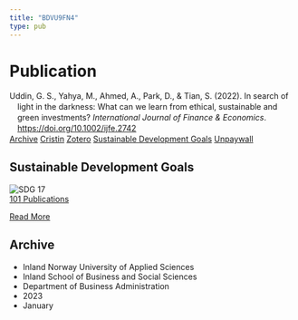 ```yaml
---
title: "BDVU9FN4"
type: pub
---
```

<h1>Publication</h1>
<article id="csl-bib-container-BDVU9FN4" class="csl-bib-container">
  <div class="csl-bib-body" style="line-height: 1.35; padding-left: 1em; text-indent:-1em;">
  <div class="csl-entry">Uddin, G. S., Yahya, M., Ahmed, A., Park, D., &amp; Tian, S. (2022). In search of light in the darkness: What can we learn from ethical, sustainable and green investments? <i>International Journal of Finance &amp; Economics</i>. <a href="https://doi.org/10.1002/ijfe.2742">https://doi.org/10.1002/ijfe.2742</a></div>
</div>
  <div class="csl-bib-buttons">
    <a href="#taxonomy-article-BDVU9FN4" class="csl-bib-button">Archive</a>
    <a href alt="Cristin URL" class="csl-bib-button">Cristin</a>
    <a href alt="Zotero URL" class="csl-bib-button">Zotero</a>
    <a href="#sdg-article-BDVU9FN4" class="csl-bib-button">Sustainable Development Goals</a>
    <a href="https://onlinelibrary.wiley.com/doi/pdfdirect/10.1002/ijfe.2742" class="csl-bib-button">Unpaywall</a>
  </div>
  <div id="csl-bib-meta-container-BDVU9FN4"></div>
</article>
<div id="csl-bib-meta-BDVU9FN4" class="csl-bib-meta">
  <article id="sdg-article-BDVU9FN4" class="sdg-article">
    <h1>Sustainable Development Goals</h1>
    <div class="sdg-container"><div id="sdg17" class="sdg">
<img src="{{< params subfolder >}}images/sdg/sdg17_en.png" class="image" alt="SDG 17">
<div class="sdg-overlay">
<a href="{{< params subfolder >}}en/archive/?sdg=17#archive" class="sdg-publication-count"><span>101</span> Publications</a>
<p><a href="https://sdgs.un.org/goals/goal17" class="sdg-read-more">Read More</a></p>
</div>
</div></div>
  </article>
  <article id="taxonomy-article-BDVU9FN4" class="taxonomy-article">
    <h1>Archive</h1>
    <ul>
      <li>Inland Norway University of Applied Sciences</li>
      <li>Inland School of Business and Social Sciences</li>
      <li>Department of Business Administration</li>
      <li>2023</li>
      <li>January</li>
    </ul>
  </article>
</div>
